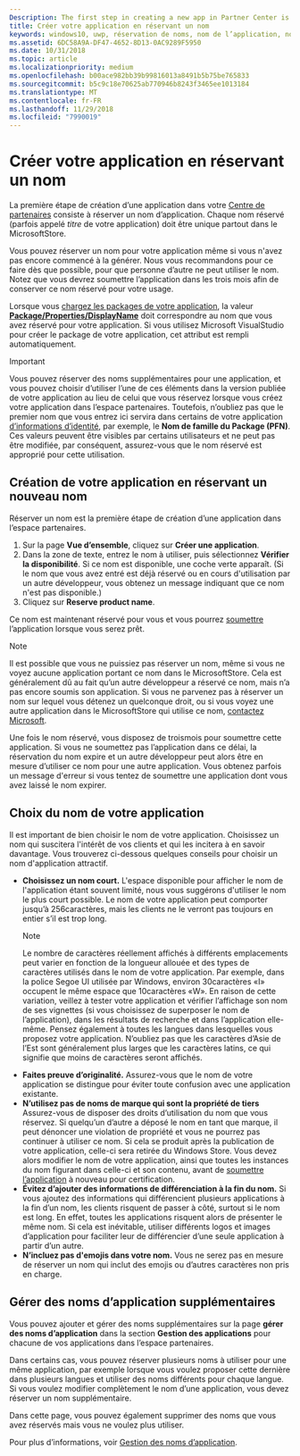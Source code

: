 ```yaml
---
Description: The first step in creating a new app in Partner Center is reserving an app name. See how to reserve app names and find suggestions for choosing a great name for your app.
title: Créer votre application en réservant un nom
keywords: windows10, uwp, réservation de noms, nom de l’application, noms d’application, noms, nom du produit, attribution de noms, nom réservé, titre, noms, titres
ms.assetid: 6DC58A9A-DF47-4652-8D13-0AC9289F5950
ms.date: 10/31/2018
ms.topic: article
ms.localizationpriority: medium
ms.openlocfilehash: b00ace982bb39b99816013a8491b5b75be765833
ms.sourcegitcommit: b5c9c18e70625ab770946b8243f3465ee1013184
ms.translationtype: MT
ms.contentlocale: fr-FR
ms.lasthandoff: 11/29/2018
ms.locfileid: "7990019"
---
```

# <a name="create-your-app-by-reserving-a-name"></a>Créer votre application en réservant un nom

La première étape de création d’une application dans votre [Centre de partenaires](https://partner.microsoft.com/dashboard) consiste à réserver un nom d’application. Chaque nom réservé (parfois appelé *titre* de votre application) doit être unique partout dans le MicrosoftStore.

Vous pouvez réserver un nom pour votre application même si vous n'avez pas encore commencé à la générer. Nous vous recommandons pour ce faire dès que possible, pour que personne d’autre ne peut utiliser le nom. Notez que vous devrez soumettre l’application dans les trois mois afin de conserver ce nom réservé pour votre usage.

Lorsque vous [chargez les packages de votre application](upload-app-packages.md), la valeur [**Package/Properties/DisplayName**](https://docs.microsoft.com/uwp/schemas/appxpackage/uapmanifestschema/element-displayname) doit correspondre au nom que vous avez réservé pour votre application. Si vous utilisez Microsoft VisualStudio pour créer le package de votre application, cet attribut est rempli automatiquement.

> [!IMPORTANT]
> Vous pouvez réserver des noms supplémentaires pour une application, et vous pouvez choisir d’utiliser l’une de ces éléments dans la version publiée de votre application au lieu de celui que vous réservez lorsque vous créez votre application dans l’espace partenaires. Toutefois, n’oubliez pas que le premier nom que vous entrez ici servira dans certains de votre application [d’informations d’identité](view-app-identity-details.md), par exemple, le **Nom de famille du Package (PFN)**. Ces valeurs peuvent être visibles par certains utilisateurs et ne peut pas être modifiée, par conséquent, assurez-vous que le nom réservé est approprié pour cette utilisation.


## <a name="create-your-app-by-reserving-a-new-name"></a>Création de votre application en réservant un nouveau nom

Réserver un nom est la première étape de création d’une application dans l’espace partenaires. 

1.  Sur la page **Vue d’ensemble**, cliquez sur **Créer une application**.
2.  Dans la zone de texte, entrez le nom à utiliser, puis sélectionnez **Vérifier la disponibilité**. Si ce nom est disponible, une coche verte apparaît. (Si le nom que vous avez entré est déjà réservé ou en cours d'utilisation par un autre développeur, vous obtenez un message indiquant que ce nom n'est pas disponible.)
3.  Cliquez sur **Reserve product name**.

Ce nom est maintenant réservé pour vous et vous pourrez [soumettre](app-submissions.md) l’application lorsque vous serez prêt. 

> [!NOTE]
> Il est possible que vous ne puissiez pas réserver un nom, même si vous ne voyez aucune application portant ce nom dans le MicrosoftStore. Cela est généralement dû au fait qu’un autre développeur a réservé ce nom, mais n’a pas encore soumis son application. Si vous ne parvenez pas à réserver un nom sur lequel vous détenez un quelconque droit, ou si vous voyez une autre application dans le MicrosoftStore qui utilise ce nom, [contactez Microsoft](http://go.microsoft.com/fwlink/p/?LinkId=233777).

Une fois le nom réservé, vous disposez de troismois pour soumettre cette application. Si vous ne soumettez pas l’application dans ce délai, la réservation du nom expire et un autre développeur peut alors être en mesure d’utiliser ce nom pour une autre application. Vous obtenez parfois un message d'erreur si vous tentez de soumettre une application dont vous avez laissé le nom expirer.


## <a name="choosing-your-apps-name"></a>Choix du nom de votre application

Il est important de bien choisir le nom de votre application. Choisissez un nom qui suscitera l'intérêt de vos clients et qui les incitera à en savoir davantage. Vous trouverez ci-dessous quelques conseils pour choisir un nom d'application attractif.

-   **Choisissez un nom court.** L'espace disponible pour afficher le nom de l'application étant souvent limité, nous vous suggérons d'utiliser le nom le plus court possible. Le nom de votre application peut comporter jusqu’à 256caractères, mais les clients ne le verront pas toujours en entier s’il est trop long.
    > [!NOTE]
    > Le nombre de caractères réellement affichés à différents emplacements peut varier en fonction de la longueur allouée et des types de caractères utilisés dans le nom de votre application. Par exemple, dans la police Segoe UI utilisée par Windows, environ 30caractères «I» occupent le même espace que 10caractères «W». En raison de cette variation, veillez à tester votre application et vérifier l’affichage son nom de ses vignettes (si vous choisissez de superposer le nom de l’application), dans les résultats de recherche et dans l’application elle-même. Pensez également à toutes les langues dans lesquelles vous proposez votre application. N’oubliez pas que les caractères d’Asie de l’Est sont généralement plus larges que les caractères latins, ce qui signifie que moins de caractères seront affichés.
-   **Faites preuve d’originalité.** Assurez-vous que le nom de votre application se distingue pour éviter toute confusion avec une application existante.
-   **N’utilisez pas de noms de marque qui sont la propriété de tiers** Assurez-vous de disposer des droits d’utilisation du nom que vous réservez. Si quelqu’un d’autre a déposé le nom en tant que marque, il peut dénoncer une violation de propriété et vous ne pourrez pas continuer à utiliser ce nom. Si cela se produit après la publication de votre application, celle-ci sera retirée du Windows Store. Vous devez alors modifier le nom de votre application, ainsi que toutes les instances du nom figurant dans celle-ci et son contenu, avant de [soumettre l’application](app-submissions.md) à nouveau pour certification.
-   **Évitez d’ajouter des informations de différenciation à la fin du nom.** Si vous ajoutez des informations qui différencient plusieurs applications à la fin d’un nom, les clients risquent de passer à côté, surtout si le nom est long. En effet, toutes les applications risquent alors de présenter le même nom. Si cela est inévitable, utiliser différents logos et images d’application pour faciliter leur de différencier d’une seule application à partir d’un autre.
-   **N’incluez pas d'emojis dans votre nom.** Vous ne serez pas en mesure de réserver un nom qui inclut des emojis ou d’autres caractères non pris en charge.


## <a name="manage-additional-app-names"></a>Gérer des noms d’application supplémentaires

Vous pouvez ajouter et gérer des noms supplémentaires sur la page **gérer des noms d’application** dans la section **Gestion des applications** pour chacune de vos applications dans l’espace partenaires.

Dans certains cas, vous pouvez réserver plusieurs noms à utiliser pour une même application, par exemple lorsque vous voulez proposer cette dernière dans plusieurs langues et utiliser des noms différents pour chaque langue. Si vous voulez modifier complètement le nom d’une application, vous devez réserver un nom supplémentaire.

Dans cette page, vous pouvez également supprimer des noms que vous avez réservés mais vous ne voulez plus utiliser.

Pour plus d’informations, voir [Gestion des noms d’application](manage-app-names.md).

 

 




